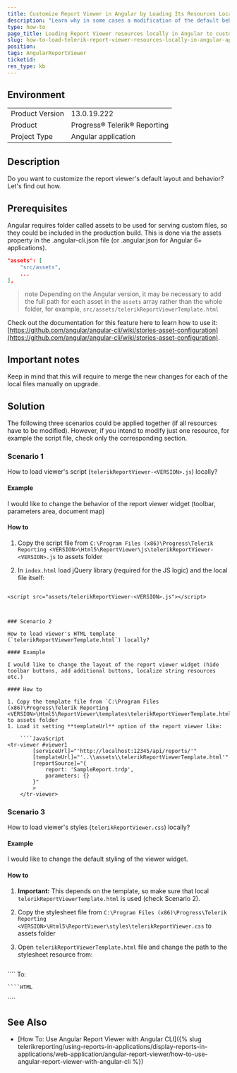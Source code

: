 ```yaml
---
title: Customize Report Viewer in Angular by Loading Its Resources Locally
description: "Learn why in some cases a modification of the default behavior, layout or styles of the HTML5 Report Viewer in an Angualr application is needed. This article elaborates further on how to load the required default resources locally."
type: how-to
page_title: Loading Report Viewer resources locally in Angular to customize it
slug: how-to-load-telerik-report-viewer-resources-locally-in-angular-application-and-use-them-to-customize-the-viewer
position: 
tags: AngularReportViewer
ticketid: 
res_type: kb
---
```


## Environment
<table>
	<tbody>
		<tr>
			<td>Product Version</td>
			<td>13.0.19.222</td>
		</tr>
		<tr>
			<td>Product</td>
			<td>Progress® Telerik® Reporting</td>
		</tr>
		<tr>
			<td>Project Type</td>
			<td>Angular application</td>
		</tr>
	</tbody>
</table>

## Description

Do you want to customize the report viewer's default layout and behavior? Let's find out how.

## Prerequisites

Angular requires folder called assets to be used for serving custom files, so they could be included in the production build. This is done via the assets property in the .angular-cli.json file (or .angular.json for Angular 6+ applications).

````JSON
"assets": [
	"src/assets",
	...
],
````

>note Depending on the Angular version, it may be necessary to add the full path for each asset in the `assets` array rather than the whole folder, for example,  `src/assets/telerikReportViewerTemplate.html`

Check out the documentation for this feature here to learn how to use it: [https://github.com/angular/angular-cli/wiki/stories-asset-configuration](https://github.com/angular/angular-cli/wiki/stories-asset-configuration).

## Important notes

Keep in mind that this will require to merge the new changes for each of the local files manually on upgrade.

## Solution

The following three scenarios could be applied together (if all resources have to be modified). However, if you intend to modify just one resource, for example the script file, check only the corresponding section.

### Scenario 1

How to load viewer's script (`telerikReportViewer-<VERSION>.js`) locally?

#### Example

I would like to change the behavior of the report viewer widget (toolbar, parameters area, document map)

#### How to

1. Copy the script file from `C:\Program Files (x86)\Progress\Telerik Reporting <VERSION>\Html5\ReportViewer\js\telerikReportViewer-<VERSION>.js` to assets folder
1. In `index.html` load jQuery library (required for the JS logic) and the local file itself:

	````HTML
<script src="https://code.jquery.com/jquery-1.12.3.min.js"></script>
	<script src="assets/telerikReportViewer-<VERSION>.js"></script>
````


### Scenario 2

How to load viewer's HTML template (`telerikReportViewerTemplate.html`) locally?

#### Example

I would like to change the layout of the report viewer widget (hide toolbar buttons, add additional buttons, localize string resources etc.)

#### How to

1. Copy the template file from `C:\Program Files (x86)\Progress\Telerik Reporting <VERSION>\Html5\ReportViewer\templates\telerikReportViewerTemplate.html` to assets folder
1. Load it setting **templateUrl** option of the report viewer like:

	````JavaScript
<tr-viewer #viewer1 
		[serviceUrl]="'http://localhost:12345/api/reports/'"
		[templateUrl]="'..\\assets\\telerikReportViewerTemplate.html'"
		[reportSource]="{
			report: 'SampleReport.trdp',
			parameters: {}
		}"
		>
	</tr-viewer>
````


### Scenario 3

How to load viewer's styles (`telerikReportViewer.css`) locally?

#### Example

I would like to change the default styling of the viewer widget.

#### How to

1. **Important:** This depends on the template, so make sure that local `telerikReportViewerTemplate.html` is used (check Scenario 2). 
1. Copy the stylesheet file from `C:\Program Files (x86)\Progress\Telerik Reporting <VERSION>\Html5\ReportViewer\styles\telerikReportViewer.css` to assets folder
1. Open `telerikReportViewerTemplate.html` file and change the path to the stylesheet resource from:

	````HTML
<link href="{service}resources/styles/telerikReportViewer-css" rel="stylesheet" />
````
	To:

	````HTML
<link href="assets/telerikReportViewer.css" rel="stylesheet" />
````


## See Also

* [How To: Use Angular Report Viewer with Angular CLI]({% slug telerikreporting/using-reports-in-applications/display-reports-in-applications/web-application/angular-report-viewer/how-to-use-angular-report-viewer-with-angular-cli %})
